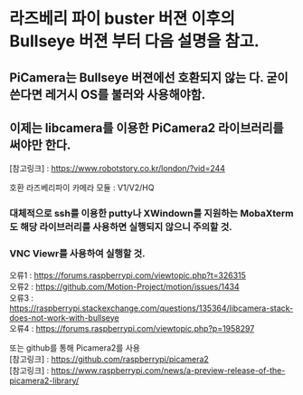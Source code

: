 # 라즈베리 파이 buster 버젼 이후의 Bullseye 버젼 부터 다음 설명을 참고.
## PiCamera는 Bullseye 버젼에선 호환되지 않는 다. 굳이 쓴다면 레거시 OS를 불러와 사용해야함. 
## 이제는 libcamera를 이용한 PiCamera2 라이브러리를 써야만 한다.


[참고링크] : https://www.robotstory.co.kr/london/?vid=244

호환 라즈베리파이 카메라 모듈 : V1/V2/HQ

### 대체적으로 ssh를 이용한 putty나 XWindown를 지원하는 MobaXterm도 해당 라이브러리를 사용하면 실행되지 않으니 주의할 것.
### VNC Viewr를 사용하여 실행할 것.

오류1 : https://forums.raspberrypi.com/viewtopic.php?t=326315 \
오류2 : https://github.com/Motion-Project/motion/issues/1434 \
오류3 : https://raspberrypi.stackexchange.com/questions/135364/libcamera-stack-does-not-work-with-bullseye \
오류4 : https://forums.raspberrypi.com/viewtopic.php?p=1958297

또는 github를 통해 Picamera2를 사용 \
[참고링크] : https://github.com/raspberrypi/picamera2 \
[참고링크] : https://www.raspberrypi.com/news/a-preview-release-of-the-picamera2-library/ 

